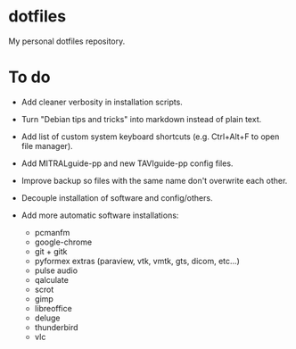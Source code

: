 # dotfiles
My personal dotfiles repository.

# To do

- Add cleaner verbosity in installation scripts.
- Turn "Debian tips and tricks" into markdown instead of plain text.
- Add list of custom system keyboard shortcuts (e.g. Ctrl+Alt+F to open file manager).
- Add MITRALguide-pp and new TAVIguide-pp config files.
- Improve backup so files with the same name don't overwrite each other.
- Decouple installation of software and config/others.
- Add more automatic software installations:

  - pcmanfm
  - google-chrome
  - git + gitk
  - pyformex extras (paraview, vtk, vmtk, gts, dicom, etc...)
  - pulse audio
  - qalculate
  - scrot
  - gimp
  - libreoffice
  - deluge
  - thunderbird
  - vlc

